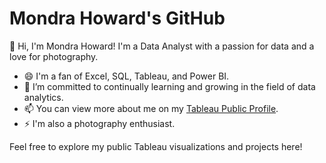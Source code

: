 # Mondra Howard's GitHub

👋 Hi, I'm Mondra Howard! I'm a Data Analyst with a passion for data and a love for photography.

- 😄 I'm a fan of Excel, SQL, Tableau, and Power BI.
- 🌱 I’m committed to continually learning and growing in the field of data analytics.
- 📫 You can view more about me on my [Tableau Public Profile](https://public.tableau.com/app/profile/mondra.howard/vizzes).
- ⚡ I'm also a photography enthusiast.

Feel free to explore my public Tableau visualizations and projects here!



<!--
**Mondra-Howard/Mondra-Howard** is a ✨ _special_ ✨ repository because its `README.md` (this file) appears on your GitHub profile.

Here are some ideas to get you started:

- 🔭 I’m currently working on ...
- 🌱 I’m currently learning ...
- 👯 I’m looking to collaborate on ...
- 🤔 I’m looking for help with ...
- 💬 Ask me about ...
- 📫 How to reach me: ...
- 😄 Pronouns: ...
- ⚡ Fun fact: ...
-->
